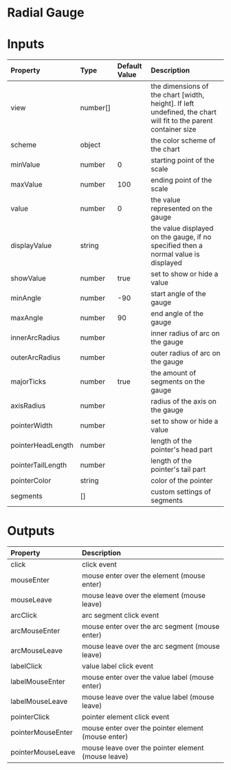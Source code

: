 # Radial Gauge

# Inputs

| Property        | Type     | Default Value | Description                                                                                                                  |
|:----------------|:---------|:--------------|:-----------------------------------------------------------------------------------------------------------------------------|
| view            | number[] |               | the dimensions of the chart [width, height]. If left undefined, the chart will fit to the parent container size              |
| scheme          | object   |               | the color scheme of the chart                                                                                                |
| minValue        | number   | 0             | starting point of the scale                                                                                                  |
| maxValue        | number   | 100           | ending point of the scale                                                                                                    |
| value           | number   | 0             | the value represented on the gauge                                                                                           |
| displayValue    | string   |               | the value displayed on the gauge, if no specified then a normal value is displayed |
| showValue       | number   | true          | set to show or hide a value                                                                                              |
| minAngle        | number   | -90           | start angle of the gauge                                                                                             |
| maxAngle        | number   | 90            | end angle of the gauge                                                                                             |
| innerArcRadius  | number   |               | inner radius of arc on the gauge                                                                                              |
| outerArcRadius  | number   |               | outer radius of arc on the gauge                                                                                              |
| majorTicks      | number   | true          | the amount of segments on the gauge                                                                                              |
| axisRadius      | number   |               | radius of the axis on the gauge                                                                                              |
| pointerWidth    | number   |               | set to show or hide a value                                                                                              |
| pointerHeadLength          | number        |           | length of the pointer's head part                                                                                              |
| pointerTailLength          | number        |           | length of the pointer's tail part                                                                                              |
| pointerColor    | string   |               | color of the pointer                                                                                              |
| segments        | []       |               | custom settings of segments                                                                                             |

# Outputs

| Property   | Description                              |
|:--------------------|:---------------------------------------------------|
| click               | click event                                        |
| mouseEnter          | mouse enter over the element (mouse enter)         |
| mouseLeave          | mouse leave over the element (mouse leave)         |
| arcClick            | arc segment click event                            |
| arcMouseEnter       | mouse enter over the arc segment (mouse enter)     |
| arcMouseLeave       | mouse leave over the arc segment (mouse leave)     |
| labelClick          | value label click event                            |
| labelMouseEnter     | mouse enter over the value label (mouse enter)     |
| labelMouseLeave     | mouse leave over the value label (mouse leave)     |
| pointerClick        | pointer element click event                        |
| pointerMouseEnter   | mouse enter over the pointer element (mouse enter) |
| pointerMouseLeave   | mouse leave over the pointer element (mouse leave) |
